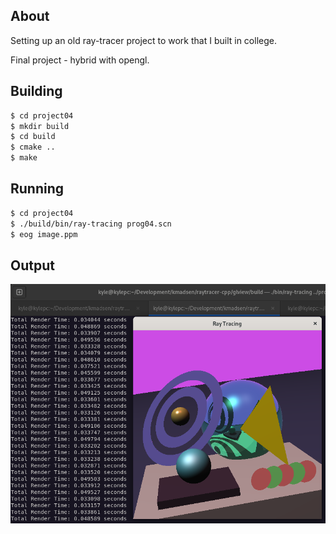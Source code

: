 ## About

Setting up an old ray-tracer project to work that I built in college.

Final project - hybrid with opengl.

## Building

``` bash
$ cd project04
$ mkdir build
$ cd build
$ cmake ..
$ make
```

## Running

``` bash
$ cd project04
$ ./build/bin/ray-tracing prog04.scn
$ eog image.ppm
```

## Output

<div class="card">
  <div class="card-image">
    <img src="image.png">
  </div>
</div>
